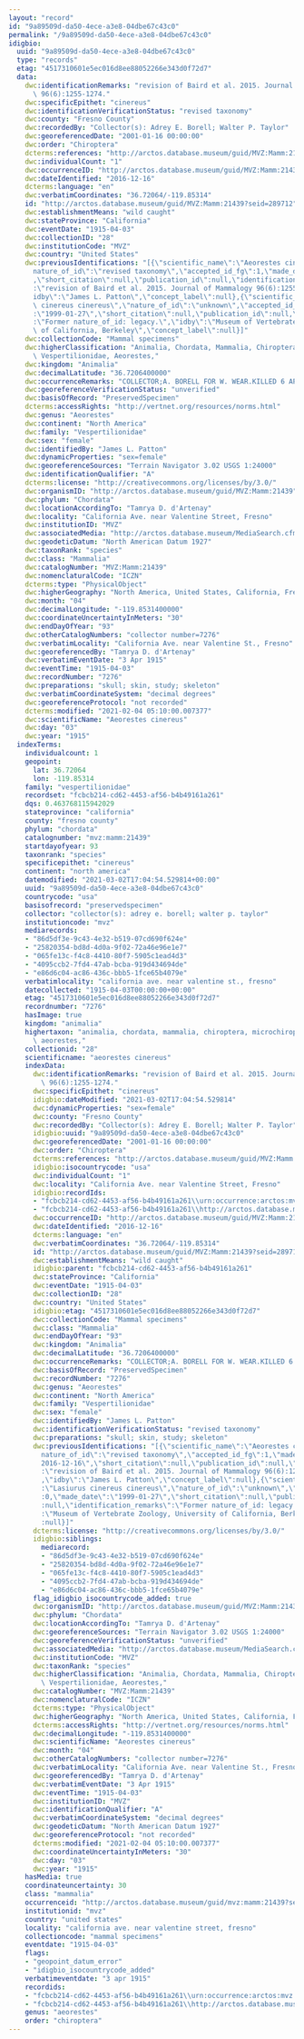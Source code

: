 ```yaml
---
layout: "record"
id: "9a89509d-da50-4ece-a3e8-04dbe67c43c0"
permalink: "/9a89509d-da50-4ece-a3e8-04dbe67c43c0"
idigbio:
  uuid: "9a89509d-da50-4ece-a3e8-04dbe67c43c0"
  type: "records"
  etag: "4517310601e5ec016d8ee88052266e343d0f72d7"
  data:
    dwc:identificationRemarks: "revision of Baird et al. 2015. Journal of Mammalogy\
      \ 96(6):1255-1274."
    dwc:specificEpithet: "cinereus"
    dwc:identificationVerificationStatus: "revised taxonomy"
    dwc:county: "Fresno County"
    dwc:recordedBy: "Collector(s): Adrey E. Borell; Walter P. Taylor"
    dwc:georeferencedDate: "2001-01-16 00:00:00"
    dwc:order: "Chiroptera"
    dcterms:references: "http://arctos.database.museum/guid/MVZ:Mamm:21439"
    dwc:individualCount: "1"
    dwc:occurrenceID: "http://arctos.database.museum/guid/MVZ:Mamm:21439?seid=289712"
    dwc:dateIdentified: "2016-12-16"
    dcterms:language: "en"
    dwc:verbatimCoordinates: "36.72064/-119.85314"
    id: "http://arctos.database.museum/guid/MVZ:Mamm:21439?seid=289712"
    dwc:establishmentMeans: "wild caught"
    dwc:stateProvince: "California"
    dwc:eventDate: "1915-04-03"
    dwc:collectionID: "28"
    dwc:institutionCode: "MVZ"
    dwc:country: "United States"
    dwc:previousIdentifications: "[{\"scientific_name\":\"Aeorestes cinereus\",\"\
      nature_of_id\":\"revised taxonomy\",\"accepted_id_fg\":1,\"made_date\":\"2016-12-16\"\
      ,\"short_citation\":null,\"publication_id\":null,\"identification_remarks\"\
      :\"revision of Baird et al. 2015. Journal of Mammalogy 96(6):1255-1274.\",\"\
      idby\":\"James L. Patton\",\"concept_label\":null},{\"scientific_name\":\"Lasiurus\
      \ cinereus cinereus\",\"nature_of_id\":\"unknown\",\"accepted_id_fg\":0,\"made_date\"\
      :\"1999-01-27\",\"short_citation\":null,\"publication_id\":null,\"identification_remarks\"\
      :\"Former nature_of_id: legacy.\",\"idby\":\"Museum of Vertebrate Zoology, University\
      \ of California, Berkeley\",\"concept_label\":null}]"
    dwc:collectionCode: "Mammal specimens"
    dwc:higherClassification: "Animalia, Chordata, Mammalia, Chiroptera, Microchiroptera,\
      \ Vespertilionidae, Aeorestes,"
    dwc:kingdom: "Animalia"
    dwc:decimalLatitude: "36.7206400000"
    dwc:occurrenceRemarks: "COLLECTOR;A. BORELL FOR W. WEAR.KILLED 6 APR 1915"
    dwc:georeferenceVerificationStatus: "unverified"
    dwc:basisOfRecord: "PreservedSpecimen"
    dcterms:accessRights: "http://vertnet.org/resources/norms.html"
    dwc:genus: "Aeorestes"
    dwc:continent: "North America"
    dwc:family: "Vespertilionidae"
    dwc:sex: "female"
    dwc:identifiedBy: "James L. Patton"
    dwc:dynamicProperties: "sex=female"
    dwc:georeferenceSources: "Terrain Navigator 3.02 USGS 1:24000"
    dwc:identificationQualifier: "A"
    dcterms:license: "http://creativecommons.org/licenses/by/3.0/"
    dwc:organismID: "http://arctos.database.museum/guid/MVZ:Mamm:21439"
    dwc:phylum: "Chordata"
    dwc:locationAccordingTo: "Tamrya D. d'Artenay"
    dwc:locality: "California Ave. near Valentine Street, Fresno"
    dwc:institutionID: "MVZ"
    dwc:associatedMedia: "http://arctos.database.museum/MediaSearch.cfm?collection_object_id=10000900"
    dwc:geodeticDatum: "North American Datum 1927"
    dwc:taxonRank: "species"
    dwc:class: "Mammalia"
    dwc:catalogNumber: "MVZ:Mamm:21439"
    dwc:nomenclaturalCode: "ICZN"
    dcterms:type: "PhysicalObject"
    dwc:higherGeography: "North America, United States, California, Fresno County"
    dwc:month: "04"
    dwc:decimalLongitude: "-119.8531400000"
    dwc:coordinateUncertaintyInMeters: "30"
    dwc:endDayOfYear: "93"
    dwc:otherCatalogNumbers: "collector number=7276"
    dwc:verbatimLocality: "California Ave. near Valentine St., Fresno"
    dwc:georeferencedBy: "Tamrya D. d'Artenay"
    dwc:verbatimEventDate: "3 Apr 1915"
    dwc:eventTime: "1915-04-03"
    dwc:recordNumber: "7276"
    dwc:preparations: "skull; skin, study; skeleton"
    dwc:verbatimCoordinateSystem: "decimal degrees"
    dwc:georeferenceProtocol: "not recorded"
    dcterms:modified: "2021-02-04 05:10:00.007377"
    dwc:scientificName: "Aeorestes cinereus"
    dwc:day: "03"
    dwc:year: "1915"
  indexTerms:
    individualcount: 1
    geopoint:
      lat: 36.72064
      lon: -119.85314
    family: "vespertilionidae"
    recordset: "fcbcb214-cd62-4453-af56-b4b49161a261"
    dqs: 0.463768115942029
    stateprovince: "california"
    county: "fresno county"
    phylum: "chordata"
    catalognumber: "mvz:mamm:21439"
    startdayofyear: 93
    taxonrank: "species"
    specificepithet: "cinereus"
    continent: "north america"
    datemodified: "2021-03-02T17:04:54.529814+00:00"
    uuid: "9a89509d-da50-4ece-a3e8-04dbe67c43c0"
    countrycode: "usa"
    basisofrecord: "preservedspecimen"
    collector: "collector(s): adrey e. borell; walter p. taylor"
    institutioncode: "mvz"
    mediarecords:
    - "86d5df3e-9c43-4e32-b519-07cd690f624e"
    - "25820354-bd8d-4d0a-9f02-72a46e96e1e7"
    - "065fe13c-f4c8-4410-80f7-5905c1ead4d3"
    - "4095ccb2-7fd4-47ab-bcba-919d434694de"
    - "e86d6c04-ac86-436c-bbb5-1fce65b4079e"
    verbatimlocality: "california ave. near valentine st., fresno"
    datecollected: "1915-04-03T00:00:00+00:00"
    etag: "4517310601e5ec016d8ee88052266e343d0f72d7"
    recordnumber: "7276"
    hasImage: true
    kingdom: "animalia"
    highertaxon: "animalia, chordata, mammalia, chiroptera, microchiroptera, vespertilionidae,\
      \ aeorestes,"
    collectionid: "28"
    scientificname: "aeorestes cinereus"
    indexData:
      dwc:identificationRemarks: "revision of Baird et al. 2015. Journal of Mammalogy\
        \ 96(6):1255-1274."
      dwc:specificEpithet: "cinereus"
      idigbio:dateModified: "2021-03-02T17:04:54.529814"
      dwc:dynamicProperties: "sex=female"
      dwc:county: "Fresno County"
      dwc:recordedBy: "Collector(s): Adrey E. Borell; Walter P. Taylor"
      idigbio:uuid: "9a89509d-da50-4ece-a3e8-04dbe67c43c0"
      dwc:georeferencedDate: "2001-01-16 00:00:00"
      dwc:order: "Chiroptera"
      dcterms:references: "http://arctos.database.museum/guid/MVZ:Mamm:21439"
      idigbio:isocountrycode: "usa"
      dwc:individualCount: "1"
      dwc:locality: "California Ave. near Valentine Street, Fresno"
      idigbio:recordIds:
      - "fcbcb214-cd62-4453-af56-b4b49161a261\\urn:occurrence:arctos:mvz:mamm:21439:289712"
      - "fcbcb214-cd62-4453-af56-b4b49161a261\\http://arctos.database.museum/guid/mvz:mamm:21439?seid=289712"
      dwc:occurrenceID: "http://arctos.database.museum/guid/MVZ:Mamm:21439?seid=289712"
      dwc:dateIdentified: "2016-12-16"
      dcterms:language: "en"
      dwc:verbatimCoordinates: "36.72064/-119.85314"
      id: "http://arctos.database.museum/guid/MVZ:Mamm:21439?seid=289712"
      dwc:establishmentMeans: "wild caught"
      idigbio:parent: "fcbcb214-cd62-4453-af56-b4b49161a261"
      dwc:stateProvince: "California"
      dwc:eventDate: "1915-04-03"
      dwc:collectionID: "28"
      dwc:country: "United States"
      idigbio:etag: "4517310601e5ec016d8ee88052266e343d0f72d7"
      dwc:collectionCode: "Mammal specimens"
      dwc:class: "Mammalia"
      dwc:endDayOfYear: "93"
      dwc:kingdom: "Animalia"
      dwc:decimalLatitude: "36.7206400000"
      dwc:occurrenceRemarks: "COLLECTOR;A. BORELL FOR W. WEAR.KILLED 6 APR 1915"
      dwc:basisOfRecord: "PreservedSpecimen"
      dwc:recordNumber: "7276"
      dwc:genus: "Aeorestes"
      dwc:continent: "North America"
      dwc:family: "Vespertilionidae"
      dwc:sex: "female"
      dwc:identifiedBy: "James L. Patton"
      dwc:identificationVerificationStatus: "revised taxonomy"
      dwc:preparations: "skull; skin, study; skeleton"
      dwc:previousIdentifications: "[{\"scientific_name\":\"Aeorestes cinereus\",\"\
        nature_of_id\":\"revised taxonomy\",\"accepted_id_fg\":1,\"made_date\":\"\
        2016-12-16\",\"short_citation\":null,\"publication_id\":null,\"identification_remarks\"\
        :\"revision of Baird et al. 2015. Journal of Mammalogy 96(6):1255-1274.\"\
        ,\"idby\":\"James L. Patton\",\"concept_label\":null},{\"scientific_name\"\
        :\"Lasiurus cinereus cinereus\",\"nature_of_id\":\"unknown\",\"accepted_id_fg\"\
        :0,\"made_date\":\"1999-01-27\",\"short_citation\":null,\"publication_id\"\
        :null,\"identification_remarks\":\"Former nature_of_id: legacy.\",\"idby\"\
        :\"Museum of Vertebrate Zoology, University of California, Berkeley\",\"concept_label\"\
        :null}]"
      dcterms:license: "http://creativecommons.org/licenses/by/3.0/"
      idigbio:siblings:
        mediarecord:
        - "86d5df3e-9c43-4e32-b519-07cd690f624e"
        - "25820354-bd8d-4d0a-9f02-72a46e96e1e7"
        - "065fe13c-f4c8-4410-80f7-5905c1ead4d3"
        - "4095ccb2-7fd4-47ab-bcba-919d434694de"
        - "e86d6c04-ac86-436c-bbb5-1fce65b4079e"
      flag_idigbio_isocountrycode_added: true
      dwc:organismID: "http://arctos.database.museum/guid/MVZ:Mamm:21439"
      dwc:phylum: "Chordata"
      dwc:locationAccordingTo: "Tamrya D. d'Artenay"
      dwc:georeferenceSources: "Terrain Navigator 3.02 USGS 1:24000"
      dwc:georeferenceVerificationStatus: "unverified"
      dwc:associatedMedia: "http://arctos.database.museum/MediaSearch.cfm?collection_object_id=10000900"
      dwc:institutionCode: "MVZ"
      dwc:taxonRank: "species"
      dwc:higherClassification: "Animalia, Chordata, Mammalia, Chiroptera, Microchiroptera,\
        \ Vespertilionidae, Aeorestes,"
      dwc:catalogNumber: "MVZ:Mamm:21439"
      dwc:nomenclaturalCode: "ICZN"
      dcterms:type: "PhysicalObject"
      dwc:higherGeography: "North America, United States, California, Fresno County"
      dcterms:accessRights: "http://vertnet.org/resources/norms.html"
      dwc:decimalLongitude: "-119.8531400000"
      dwc:scientificName: "Aeorestes cinereus"
      dwc:month: "04"
      dwc:otherCatalogNumbers: "collector number=7276"
      dwc:verbatimLocality: "California Ave. near Valentine St., Fresno"
      dwc:georeferencedBy: "Tamrya D. d'Artenay"
      dwc:verbatimEventDate: "3 Apr 1915"
      dwc:eventTime: "1915-04-03"
      dwc:institutionID: "MVZ"
      dwc:identificationQualifier: "A"
      dwc:verbatimCoordinateSystem: "decimal degrees"
      dwc:geodeticDatum: "North American Datum 1927"
      dwc:georeferenceProtocol: "not recorded"
      dcterms:modified: "2021-02-04 05:10:00.007377"
      dwc:coordinateUncertaintyInMeters: "30"
      dwc:day: "03"
      dwc:year: "1915"
    hasMedia: true
    coordinateuncertainty: 30
    class: "mammalia"
    occurrenceid: "http://arctos.database.museum/guid/mvz:mamm:21439?seid=289712"
    institutionid: "mvz"
    country: "united states"
    locality: "california ave. near valentine street, fresno"
    collectioncode: "mammal specimens"
    eventdate: "1915-04-03"
    flags:
    - "geopoint_datum_error"
    - "idigbio_isocountrycode_added"
    verbatimeventdate: "3 apr 1915"
    recordids:
    - "fcbcb214-cd62-4453-af56-b4b49161a261\\urn:occurrence:arctos:mvz:mamm:21439:289712"
    - "fcbcb214-cd62-4453-af56-b4b49161a261\\http://arctos.database.museum/guid/mvz:mamm:21439?seid=289712"
    genus: "aeorestes"
    order: "chiroptera"
---
```

